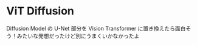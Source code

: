 # ViT Diffusion

Diffusion Model の U-Net 部分を Vision Transformer に置き換えたら面白そう！みたいな発想だったけど別にうまくいかなかったよ
